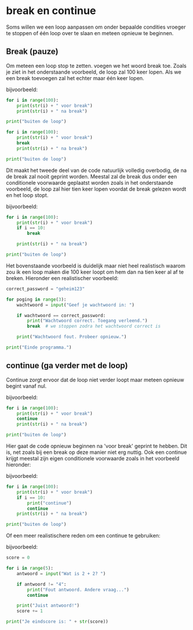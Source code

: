 # break en continue
Soms willen we een loop aanpassen om onder bepaalde condities vroeger te stoppen of één loop over te slaan en meteen opnieuw te beginnen.

## Break (pauze)
Om meteen een loop stop te zetten. voegen we het woord break toe. Zoals je ziet in het onderstaande voorbeeld, de loop zal 100 keer lopen. Als we een break toevoegen zal het echter maar één keer lopen.

bijvoorbeeld:
```python
for i in range(100):
    print(str(i) + " voor break")
    print(str(i) + " na break")

print("buiten de loop")
```
```python
for i in range(100):
    print(str(i) + " voor break")
    break
    print(str(i) + " na break")

print("buiten de loop")
```

Dit maakt het tweede deel van de code natuurlijk volledig overbodig, de na de break zal nooit geprint worden. Meestal zal de break dus onder een conditionele voorwaarde geplaatst worden zoals in het onderstaande voorbeeld, de loop zal hier tien keer lopen voordat de break gelezen wordt en het loop stopt.

bijvoorbeeld:
```python
for i in range(100):
    print(str(i) + " voor break")
    if i == 10:
        break

    print(str(i) + " na break")

print("buiten de loop")
```
Het bovenstaande voorbeeld is duidelijk maar niet heel realistisch waarom zou ik een loop maken die 100 keer loopt om hem dan na tien keer al af te breken.
Hieronder een realistischer voorbeeld:

```python
correct_password = "geheim123"

for poging in range(3):
    wachtwoord = input("Geef je wachtwoord in: ")

    if wachtwoord == correct_password:
        print("Wachtwoord correct. Toegang verleend.")
        break  # we stoppen zodra het wachtwoord correct is

    print("Wachtwoord fout. Probeer opnieuw.")

print("Einde programma.")
```
## continue (ga verder met de loop)
Continue zorgt ervoor dat de loop niet verder loopt maar meteen opnieuw begint vanaf nul.

bijvoorbeeld:
```python
for i in range(100):
    print(str(i) + " voor break")
    continue
    print(str(i) + " na break")

print("buiten de loop")
```
Hier gaat de code opnieuw beginnen na 'voor break' geprint te hebben. Dit is, net zoals bij een break op deze manier niet erg nuttig. Ook een continue krijgt meestal zijn eigen conditionele voorwaarde zoals in het voorbeeld hieronder:

bijvoorbeeld:
```python
for i in range(100):
    print(str(i) + " voor break")
    if i == 10:
        print("continue")
        continue
    print(str(i) + " na break")

print("buiten de loop")
```
Of een meer realistischere reden om een continue te gebruiken:

bijvoorbeeld:
```python
score = 0

for i in range(5):
    antwoord = input("Wat is 2 + 2? ")

    if antwoord != "4":
        print("Fout antwoord. Andere vraag...")
        continue

    print("Juist antwoord!")
    score += 1

print("Je eindscore is: " + str(score))
```